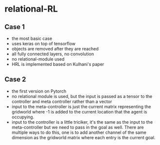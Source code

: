 # relational-RL

## Case 1
- the most basic case
- uses keras on top of tensorflow
- objects are removed after they are reached
- all fully connected layers, no convolution
- no relational-module used
- HRL is implemented based on Kulhani's paper

## Case 2
- the first version on Pytorch
- no relational module is used, but the input is passed as a tensor to the controller and meta controller rather than a vector
- input to the meta-controller is just the current matrix representing the gridworld where -1 is added to the current location that the agent is occupying. 
- input to the controller is a little triciker, it's the same as the input to the meta-controller but we need to pass in the goal as well. There are multiple ways to do this, one is to add another channel of the same dimension as the gridworld matrix where each entry is the current goal. 